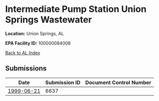 # Intermediate Pump Station Union Springs Wastewater

**Location:** Union Springs, AL

**EPA Facility ID:** 100000084008

[Back to AL Index](../../index.md)

## Submissions

| Date | Submission ID | Document Control Number |
|------|--------------|-------------------------|
| [1999-06-21](submissions/6637.md) | 6637 |  |
